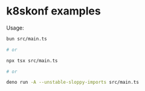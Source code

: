 # k8skonf examples

Usage:

```sh
bun src/main.ts

# or

npx tsx src/main.ts

# or

deno run -A --unstable-sloppy-imports src/main.ts
```
